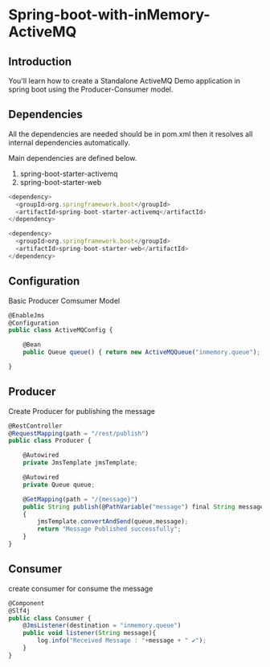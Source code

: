 # Spring-boot-with-inMemory-ActiveMQ

## Introduction 
You'll learn how to create a Standalone ActiveMQ Demo application in spring boot using the Producer-Consumer model.


## Dependencies
All the dependencies are needed should be in pom.xml then it resolves all internal dependencies automatically.

Main dependencies are defined below.

1) spring-boot-starter-activemq
2) spring-boot-starter-web
```javascript
<dependency>
  <groupId>org.springframework.boot</groupId>
  <artifactId>spring-boot-starter-activemq</artifactId>
</dependency>

<dependency>
  <groupId>org.springframework.boot</groupId>
  <artifactId>spring-boot-starter-web</artifactId>
</dependency>
```

## Configuration
Basic Producer Comsumer Model
```javascript
@EnableJms
@Configuration
public class ActiveMQConfig {

    @Bean
    public Queue queue() { return new ActiveMQQueue("inmemory.queue"); }

}
```

## Producer
Create Producer for publishing the message
```javascript
@RestController
@RequestMapping(path = "/rest/publish")
public class Producer {

    @Autowired
    private JmsTemplate jmsTemplate;

    @Autowired
    private Queue queue;

    @GetMapping(path = "/{message}")
    public String publish(@PathVariable("message") final String message)
    {
        jmsTemplate.convertAndSend(queue,message);
        return "Message Published successfully";
    }
}
```
## Consumer
create consumer for consume the message
```javascript
@Component
@Slf4j
public class Consumer {
    @JmsListener(destination = "inmemory.queue")
    public void listener(String message){
        log.info("Received Message : "+message + " ✔");
    }
}
```
